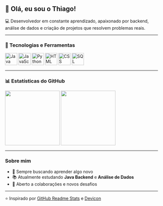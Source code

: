 ## 👋 Olá, eu sou o Thiago!

💻 Desenvolvedor em constante aprendizado, apaixonado por backend, análise de dados e criação de projetos que resolvem problemas reais.

---

### 🚀 Tecnologias e Ferramentas
<p>
  <img src="https://cdn.jsdelivr.net/gh/devicons/devicon/icons/java/java-original.svg" alt="Java" width="40" height="40"/>
  <img src="https://cdn.jsdelivr.net/gh/devicons/devicon/icons/javascript/javascript-original.svg" alt="JavaScript" width="40" height="40"/>
  <img src="https://cdn.jsdelivr.net/gh/devicons/devicon/icons/python/python-original.svg" alt="Python" width="40" height="40"/>
  <img src="https://cdn.jsdelivr.net/gh/devicons/devicon/icons/html5/html5-original.svg" alt="HTML" width="40" height="40"/>
  <img src="https://cdn.jsdelivr.net/gh/devicons/devicon/icons/css3/css3-original.svg" alt="CSS" width="40" height="40"/>
  <img src="https://cdn.jsdelivr.net/gh/devicons/devicon/icons/mysql/mysql-original.svg" alt="SQL" width="40" height="40"/>
</p>

---

### 📊 Estatísticas do GitHub
<p>
  <img height="180em" src="https://github-readme-stats.vercel.app/api?username=Thiago-stosm&show_icons=true&theme=tokyonight&count_private=true"/>
  <img height="180em" src="https://github-readme-stats.vercel.app/api/top-langs/?username=Thiago-stosm&layout=compact&langs_count=7&theme=tokyonight"/>
</p>

---

### Sobre mim
- 🎯 Sempre buscando aprender algo novo
- 📚 Atualmente estudando **Java Backend** e **Análise de Dados**
- 🤝 Aberto a colaborações e novos desafios

---
⭐ Inspirado por [GitHub Readme Stats](https://github.com/anuraghazra/github-readme-stats) e [Devicon](https://devicon.dev/)





